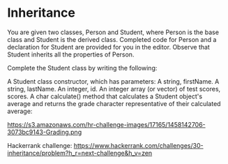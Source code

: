 # Inheritance
You are given two classes, Person and Student, where Person is the base class and Student is the derived class. Completed code for Person and a declaration for Student are provided for you in the editor. Observe that Student inherits all the properties of Person.

Complete the Student class by writing the following:

A Student class constructor, which has  parameters:
A string, firstName.
A string, lastName.
An integer, id.
An integer array (or vector) of test scores, scores.
A char calculate() method that calculates a Student object's average and returns the grade character representative of their calculated average:

https://s3.amazonaws.com/hr-challenge-images/17165/1458142706-3073bc9143-Grading.png

Hackerrank challenge: https://www.hackerrank.com/challenges/30-inheritance/problem?h_r=next-challenge&h_v=zen
